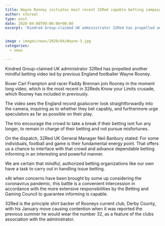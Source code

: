 ```yaml
---
title: Wayne Rooney initiates most recent 32Red capable betting campaign
author: xforeal 
type: post
date: 2020-04-08T00:00:00+00:00
excerpt: 'Kindred Group-claimed UK administrator 32Red has propelled another mindful betting video led by previous England footballer Wayne Rooney '


image : images/news/2020/04/Wayne-3.jpg
categories:
  - news

---
```

Kindred Group-claimed UK administrator 32Red has propelled another mindful betting video led by previous England footballer Wayne Rooney. 

Boxer Carl Frampton and racer Paddy Brennan join Rooney in the moment long video, which is the most recent in 32Reds Know your Limits crusade, which Rooney has included in previously. 

The video sees the England record goalscorer look straightforwardly into the camera, inquiring as to whether they bet capably, and furthermore urge speculators as far as possible on their play. 

The trio encourage the crowd to take a break if their betting isnt fun any longer, to remain in charge of their betting and not pursue misfortunes. 

On the dispatch, 32Red UK General Manager Neil Banbury stated: For some individuals, football and game is their fundamental energy point. That offers us a chance to interface with that crowd and advance dependable betting informing in an interesting and powerful manner. 

We are certain that mindful, authorized betting organizations like our own have a task to carry out in handling issue betting. 

&#171;At when concerns have been brought by some up considering the coronavirus pandemic, this battle is a convenient intercession in accordance with the more extensive responsibilities by the Betting and Gaming Council to guarantee informing is capable. 

32Red is the principle shirt backer of Rooneys current club, Derby County, with his January move causing contention when it was reported the previous summer he would wear the number 32, as a feature of the clubs association with the administrator.